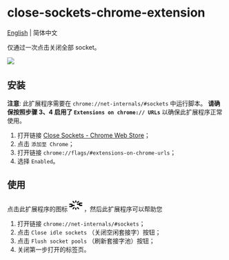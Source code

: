# close-sockets-chrome-extension

[English](./README.md) | 简体中文

仅通过一次点击关闭全部 socket。

[![](https://bb-embed.zjffun.com/embed?v=BV1m54y1f7JB)](https://player.bilibili.com/player.html?aid=853877448&bvid=BV1m54y1f7JB&cid=715265361&page=1)

## 安装

**注意**: 此扩展程序需要在 `chrome://net-internals/#sockets` 中运行脚本。 **请确保按照步骤 3、4 启用了 `Extensions on chrome:// URLs`** 以确保此扩展程序正常使用。

1. 打开链接 [Close Sockets - Chrome Web Store](https://chrome.google.com/webstore/detail/close-sockets/jmdakhnnimjejdbaahglbcpnlidckjff)；
2. 点击 `添加至 Chrome`；
3. 打开链接 `chrome://flags/#extensions-on-chrome-urls`；
4. 选择 `Enabled`。

## 使用

点击此扩展程序的图标 <img src="./images/icon128.png" height="30"> ，然后此扩展程序可以帮助您

1. 打开链接 `chrome://net-internals/#sockets`；
2. 点击 `Close idle sockets` （关闭空闲套接字）按钮；
3. 点击 `Flush socket pools` （刷新套接字池）按钮；
4. 关闭第一步打开的标签页。

